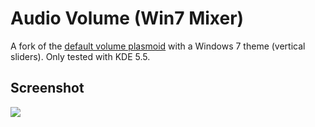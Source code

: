 # Audio Volume (Win7 Mixer)

A fork of the [default volume plasmoid](https://github.com/KDE/plasma-pa/tree/Plasma/5.5/applet) with a Windows 7 theme (vertical sliders). Only tested with KDE 5.5.

## Screenshot

![](https://i.imgur.com/h5EpwID.png)
